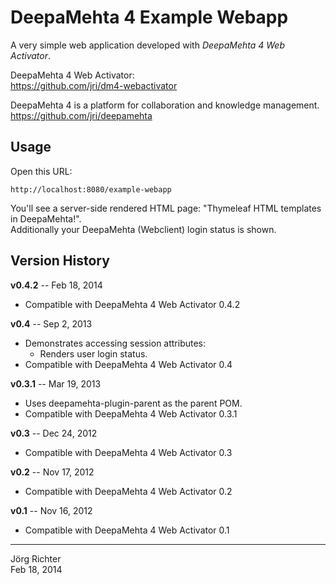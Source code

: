 
DeepaMehta 4 Example Webapp
===========================

A very simple web application developed with *DeepaMehta 4 Web Activator*.

DeepaMehta 4 Web Activator:  
<https://github.com/jri/dm4-webactivator>

DeepaMehta 4 is a platform for collaboration and knowledge management.  
<https://github.com/jri/deepamehta>


Usage
-----

Open this URL:

    http://localhost:8080/example-webapp

You'll see a server-side rendered HTML page: "Thymeleaf HTML templates in DeepaMehta!".  
Additionally your DeepaMehta (Webclient) login status is shown.


Version History
---------------

**v0.4.2** -- Feb 18, 2014

* Compatible with DeepaMehta 4 Web Activator 0.4.2

**v0.4** -- Sep 2, 2013

* Demonstrates accessing session attributes:
    * Renders user login status.
* Compatible with DeepaMehta 4 Web Activator 0.4

**v0.3.1** -- Mar 19, 2013

* Uses deepamehta-plugin-parent as the parent POM.
* Compatible with DeepaMehta 4 Web Activator 0.3.1

**v0.3** -- Dec 24, 2012

* Compatible with DeepaMehta 4 Web Activator 0.3

**v0.2** -- Nov 17, 2012

* Compatible with DeepaMehta 4 Web Activator 0.2

**v0.1** -- Nov 16, 2012

* Compatible with DeepaMehta 4 Web Activator 0.1


------------
Jörg Richter  
Feb 18, 2014
